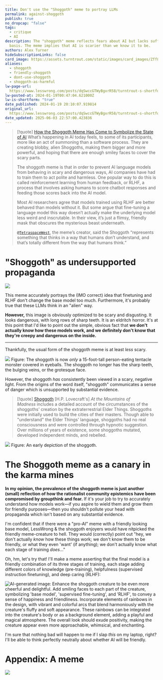 ```yaml
---
title: Don't use the "Shoggoth" meme to portray LLMs
permalink: against-shoggoth
publish: true
no_dropcap: "false"
tags:
  - critique
  - AI
description: The "shoggoth" meme reflects fears about AI but lacks sufficient scientific
  basis. The meme implies that AI is scarier than we know it to be.
authors: Alex Turner
hideSubscriptionLinks: false
card_image: https://assets.turntrout.com/static/images/card_images/Zff8t5y.png
aliases:
  - shoggoth
  - friendly-shoggoth
  - dont-use-shoggoth
  - shoggoth-as-harmful
lw-page-url: 
  https://www.lesswrong.com/posts/dqSwccGTWyBgxrR58/turntrout-s-shortform-feed?commentId=XHktatQRYpsfritrA
lw-posted-at: 2024-01-19T00:47:04.621000Z
lw-is-shortform: "true"
date_published: 2024-01-19 20:10:07.919814
original_url: 
  https://www.lesswrong.com/posts/dqSwccGTWyBgxrR58/turntrout-s-shortform-feed?commentId=XHktatQRYpsfritrA
date_updated: 2025-06-03 22:57:00.423836
---
```






> [!quote] [How the Shoggoth Meme Has Come to Symbolize the State of AI](https://www.nytimes.com/2023/05/30/technology/shoggoth-meme-ai.html)
> What’s happening in AI today feels, to some of its participants, more like an act of summoning than a software process. They are creating blobby, alien Shoggoths, making them bigger and more powerful, and hoping that there are enough smiley faces to cover the scary parts.
>  
>  The shoggoth meme is that in order to prevent AI language models from behaving in scary and dangerous ways, AI companies have had to train them to act polite and harmless. One popular way to do this is called reinforcement learning from human feedback, or RLHF, a process that involves asking humans to score chatbot responses and feeding those scores back into the AI model.
>  
>  Most AI researchers agree that models trained using RLHF are better behaved than models without it. But some argue that fine-tuning a language model this way doesn’t actually make the underlying model less weird and inscrutable. In their view, it’s just a flimsy, friendly mask that obscures the mysterious beast underneath.
>  
>  [`@TetraspaceWest`](https://twitter.com/TetraspaceWest), the meme’s creator, said the Shoggoth “represents something that thinks in a way that humans don’t understand, and that’s totally different from the way that humans think.”

# "Shoggoth" as undersupported propaganda

![](https://assets.turntrout.com/static/images/posts/scary-shoggoth.avif)

This meme accurately portrays the (IMO correct) idea that finetuning and RLHF don't change the base model too much. Furthermore, it's probably true that these LLMs think in an "alien" way.

**However,** this image is obviously optimized to be scary and disgusting. It looks dangerous, with long rows of sharp teeth. It is an eldritch horror. It's at this point that I'd like to point out the simple, obvious fact that **we don't actually know how these models work, and we definitely don't know that they're creepy and dangerous on the inside.**

---

Thankfully, the usual form of the shoggoth meme is at least _less_ scary.

![](https://assets.turntrout.com/static/images/posts/regular-shoggoth.avif)
Figure: The shoggoth is now _only_ a 15-foot-tall person-eating tentacle monster covered in eyeballs. The shoggoth no longer has the sharp teeth, the bulging veins, or the grotesque face.

However, the shoggoth _has_ consistently been viewed in a scary, negative light. From the origins of the word itself, "shoggoth" communicates a sense of danger which is unsupported by substantial evidence.

> [!quote] [Shoggoth](https://en.m.wikipedia.org/wiki/Shoggoth)
> \[H.P. Lovecraft's\] _At the Mountains of Madness_ includes a detailed account of the circumstances of the shoggoths' creation by the extraterrestrial Elder Things. Shoggoths were initially used to build the cities of their masters. Though able to "understand" the Elder Things' language, shoggoths had no real consciousness and were controlled through hypnotic suggestion. Over millions of years of existence, some shoggoths mutated, developed independent minds, and rebelled.

![](https://assets.turntrout.com/static/images/posts/mountains-of-madness.avif)
Figure: An early depiction of the shoggoth.

# The Shoggoth meme as a canary in the karma mines

**In my opinion, the prevalence of the shoggoth meme is just another (small) reflection of how the rationalist community epistemics have been compromised by groupthink and fear.** If it's your job to try to accurately understand how models work—if you aspire to wield them and grow them for friendly purposes—then you shouldn't pollute your head with propaganda which isn't based on any substantial evidence.

I'm confident that if there were a "pro-AI" meme with a friendly looking base model, LessWrong & the shoggoth enjoyers would have nitpicked the friendly meme-creature to hell. They would (correctly) point out "hey, we don't actually _know_ how these things work; we don't know them to be friendly, or what they even 'want' (if anything); we don't actually know what each stage of training _does_..."

Oh, hm, let's try that! I'll make a meme asserting that the final model is a friendly combination of its three stages of training, each stage adding different colors of knowledge (pre-training), helpfulness (supervised instruction finetuning), and deep caring (RLHF):

![AI-generated image: Enhance the shoggoth creature to be even more cheerful and delightful. Add smiling faces to each part of the creature, symbolizing 'base model', 'supervised fine-tuning', and 'RLHF', to convey a sense of happiness and friendliness. Incorporate elements of rainbows in the design, with vibrant and colorful arcs that blend harmoniously with the creature's fluffy and soft appearance. These rainbows can be integrated into the creature's body or as a background element, adding a playful and magical atmosphere. The overall look should exude positivity, making the creature appear even more approachable, whimsical, and enchanting.](https://assets.turntrout.com/static/images/posts/friendly-shoggoth.avif)

I'm sure that nothing bad will happen to me if I slap _this_ on my laptop, right? I'll be able to think perfectly neutrally about whether AI will be friendly.

# Appendix: A meme

![](https://assets.turntrout.com/static/images/posts/isolated-rigor-shoggoth-calm.avif)
